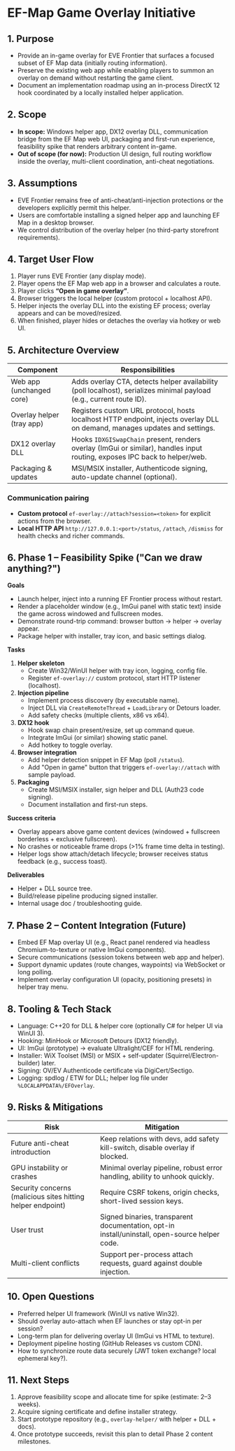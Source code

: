 <!-- This plan mirrors `EF-Map-main/docs/initiatives/GAME_OVERLAY_PLAN.md`. Keep both copies synchronized whenever the roadmap changes. -->

# EF-Map Game Overlay Initiative

## 1. Purpose
- Provide an in-game overlay for EVE Frontier that surfaces a focused subset of EF Map data (initially routing information).
- Preserve the existing web app while enabling players to summon an overlay on demand without restarting the game client.
- Document an implementation roadmap using an in-process DirectX 12 hook coordinated by a locally installed helper application.

## 2. Scope
- **In scope:** Windows helper app, DX12 overlay DLL, communication bridge from the EF Map web UI, packaging and first-run experience, feasibility spike that renders arbitrary content in-game.
- **Out of scope (for now):** Production UI design, full routing workflow inside the overlay, multi-client coordination, anti-cheat negotiations.

## 3. Assumptions
- EVE Frontier remains free of anti-cheat/anti-injection protections or the developers explicitly permit this helper.
- Users are comfortable installing a signed helper app and launching EF Map in a desktop browser.
- We control distribution of the overlay helper (no third-party storefront requirements).

## 4. Target User Flow
1. Player runs EVE Frontier (any display mode).
2. Player opens the EF Map web app in a browser and calculates a route.
3. Player clicks **“Open in game overlay”**.
4. Browser triggers the local helper (custom protocol + localhost API).
5. Helper injects the overlay DLL into the existing EF process; overlay appears and can be moved/resized.
6. When finished, player hides or detaches the overlay via hotkey or web UI.

## 5. Architecture Overview
| Component | Responsibilities |
| --- | --- |
| Web app (unchanged core) | Adds overlay CTA, detects helper availability (poll localhost), serializes minimal payload (e.g., current route ID). |
| Overlay helper (tray app) | Registers custom URL protocol, hosts localhost HTTP endpoint, injects overlay DLL on demand, manages updates and settings. |
| DX12 overlay DLL | Hooks `IDXGISwapChain` present, renders overlay (ImGui or similar), handles input routing, exposes IPC back to helper/web. |
| Packaging & updates | MSI/MSIX installer, Authenticode signing, auto-update channel (optional).

### Communication pairing
- **Custom protocol** `ef-overlay://attach?session=<token>` for explicit actions from the browser.
- **Local HTTP API** `http://127.0.0.1:<port>/status`, `/attach`, `/dismiss` for health checks and richer commands.

## 6. Phase 1 – Feasibility Spike ("Can we draw anything?")
**Goals**
- Launch helper, inject into a running EF Frontier process without restart.
- Render a placeholder window (e.g., ImGui panel with static text) inside the game across windowed and fullscreen modes.
- Demonstrate round-trip command: browser button → helper → overlay appear.
- Package helper with installer, tray icon, and basic settings dialog.

**Tasks**
1. **Helper skeleton**
   - Create Win32/WinUI helper with tray icon, logging, config file.
   - Register `ef-overlay://` custom protocol, start HTTP listener (localhost).
2. **Injection pipeline**
   - Implement process discovery (by executable name).
   - Inject DLL via `CreateRemoteThread` + `LoadLibrary` or Detours loader.
   - Add safety checks (multiple clients, x86 vs x64).
3. **DX12 hook**
   - Hook swap chain present/resize, set up command queue.
   - Integrate ImGui (or similar) showing static panel.
   - Add hotkey to toggle overlay.
4. **Browser integration**
   - Add helper detection snippet in EF Map (poll `/status`).
   - Add "Open in game" button that triggers `ef-overlay://attach` with sample payload.
5. **Packaging**
   - Create MSI/MSIX installer, sign helper and DLL (Auth23 code signing).
   - Document installation and first-run steps.

**Success criteria**
- Overlay appears above game content devices (windowed + fullscreen borderless + exclusive fullscreen).
- No crashes or noticeable frame drops (>1% frame time delta in testing).
- Helper logs show attach/detach lifecycle; browser receives status feedback (e.g., success toast).

**Deliverables**
- Helper + DLL source tree.
- Build/release pipeline producing signed installer.
- Internal usage doc / troubleshooting guide.

## 7. Phase 2 – Content Integration (Future)
- Embed EF Map overlay UI (e.g., React panel rendered via headless Chromium-to-texture or native ImGui components).
- Secure communications (session tokens between web app and helper).
- Support dynamic updates (route changes, waypoints) via WebSocket or long polling.
- Implement overlay configuration UI (opacity, positioning presets) in helper tray menu.

## 8. Tooling & Tech Stack
- Language: C++20 for DLL & helper core (optionally C# for helper UI via WinUI 3).
- Hooking: MinHook or Microsoft Detours (DX12 friendly).
- UI: ImGui (prototype) → evaluate Ultralight/CEF for HTML rendering.
- Installer: WiX Toolset (MSI) or MSIX + self-updater (Squirrel/Electron-builder) later.
- Signing: OV/EV Authenticode certificate via DigiCert/Sectigo.
- Logging: spdlog / ETW for DLL; helper log file under `%LOCALAPPDATA%/EFOverlay`.

## 9. Risks & Mitigations
| Risk | Mitigation |
| --- | --- |
| Future anti-cheat introduction | Keep relations with devs, add safety kill-switch, disable overlay if blocked. |
| GPU instability or crashes | Minimal overlay pipeline, robust error handling, ability to unhook quickly. |
| Security concerns (malicious sites hitting helper endpoint) | Require CSRF tokens, origin checks, short-lived session keys. |
| User trust | Signed binaries, transparent documentation, opt-in install/uninstall, open-source helper code. |
| Multi-client conflicts | Support per-process attach requests, guard against double injection. |

## 10. Open Questions
- Preferred helper UI framework (WinUI vs native Win32).
- Should overlay auto-attach when EF launches or stay opt-in per session?
- Long-term plan for delivering overlay UI (ImGui vs HTML to texture).
- Deployment pipeline hosting (GitHub Releases vs custom CDN).
- How to synchronize route data securely (JWT token exchange? local ephemeral key?).

## 11. Next Steps
1. Approve feasibility scope and allocate time for spike (estimate: 2–3 weeks).
2. Acquire signing certificate and define installer strategy.
3. Start prototype repository (e.g., `overlay-helper/` with helper + DLL + docs).
4. Once prototype succeeds, revisit this plan to detail Phase 2 content milestones.
